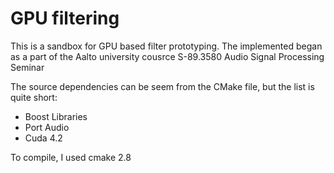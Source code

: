 GPU filtering
============
This is a sandbox for GPU based filter 
prototyping. The implemented began as a part of 
the Aalto university cousrce
 S-89.3580 Audio Signal Processing Seminar

The source dependencies can be seem from the CMake
file, but the list is quite short:
- Boost Libraries
- Port Audio
- Cuda 4.2

To compile, I used cmake 2.8
